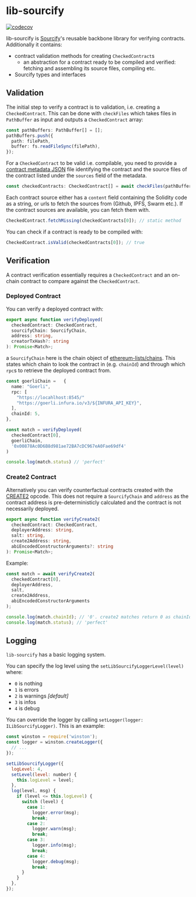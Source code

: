# lib-sourcify

[![codecov](https://codecov.io/gh/ethereum/sourcify/branch/staging/graph/badge.svg?token=eN6XDAwWfV&flag=lib-sourcify)](https://codecov.io/gh/ethereum/sourcify)

lib-sourcify is [Sourcify](https://sourcify.dev)'s reusable backbone library for verifying contracts. Additionally it contains:

- contract validation methods for creating `CheckedContract`s
  - an abstraction for a contract ready to be compiled and verified: fetching and assembling its source files, compiling etc.
- Sourcify types and interfaces

## Validation

The initial step to verify a contract is to validation, i.e. creating a `CheckedContract`. This can be done with `checkFiles` which takes files in `PathBuffer` as input and outputs a `CheckedContract` array:

```ts
const pathBuffers: PathBuffer[] = [];
pathBuffers.push({
  path: filePath,
  buffer: fs.readFileSync(filePath),
});
```

For a `CheckedContract` to be valid i.e. compilable, you need to provide a [contract metadata JSON](https://docs.soliditylang.org/en/latest/metadata.html) file identifying the contract and the source files of the contract listed under the `sources` field of the metadata.

```ts
const checkedContracts: CheckedContract[] = await checkFiles(pathBuffers);
```

Each contract source either has a `content` field containing the Solidity code as a string, or urls to fetch the sources from (Github, IPFS, Swarm etc.). If the contract sources are available, you can fetch them with.

```ts
CheckedContract.fetchMissing(checkedContracts[0]); // static method
```

You can check if a contract is ready to be compiled with:

```ts
CheckedContract.isValid(checkedContracts[0]); // true
```

## Verification

A contract verification essentially requires a `CheckedContract` and an on-chain contract to compare against the `CheckedContract`.

### Deployed Contract

You can verify a deployed contract with:

```ts
export async function verifyDeployed(
  checkedContract: CheckedContract,
  sourcifyChain: SourcifyChain,
  address: string,
  creatorTxHash?: string
): Promise<Match>;
```

a `SourcifyChain` here is the chain object of [ethereum-lists/chains](https://chainid.network/chains.json). This states which chain to look the contract in (e.g. `chainId`) and through which `rpc`s to retrieve the deployed contract from.

```ts
const goerliChain =   {
  name: "Goerli",
  rpc: [
    "https://locahlhost:8545/"
    "https://goerli.infura.io/v3/${INFURA_API_KEY}",
  ],
  chainId: 5,
},

const match = verifyDeployed(
  checkedContract[0],
  goerliChain,
  '0x00878Ac0D6B8d981ae72BA7cDC967eA0Fae69df4'
)

console.log(match.status) // 'perfect'
```

### Create2 Contract

Alternatively you can verify counterfactual contracts created with the [CREATE2](https://eips.ethereum.org/EIPS/eip-1014) opcode. This does not require a `SourcifyChain` and `address` as the contract address is pre-deterministicly calculated and the contract is not necessarily deployed.

```ts
export async function verifyCreate2(
  checkedContract: CheckedContract,
  deployerAddress: string,
  salt: string,
  create2Address: string,
  abiEncodedConstructorArguments?: string
): Promise<Match>;
```

Example:

```ts
const match = await verifyCreate2(
  checkedContract[0],
  deployerAddress,
  salt,
  create2Address,
  abiEncodedConstructorArguments
);

console.log(match.chainId); // '0'. create2 matches return 0 as chainId
console.log(match.status); // 'perfect'
```

## Logging

`lib-sourcify` has a basic logging system.

You can specify the log level using the `setLibSourcifyLoggerLevel(level)` where:

- `0` is nothing
- `1` is errors
- `2` is warnings _[default]_
- `3` is infos
- `4` is debug

You can override the logger by calling `setLogger(logger: ILibSourcifyLogger)`. This is an example:

```javascript
const winston = require('winston');
const logger = winston.createLogger({
  // ...
});

setLibSourcifyLogger({
  logLevel: 4,
  setLevel(level: number) {
    this.logLevel = level;
  },
  log(level, msg) {
    if (level <= this.logLevel) {
      switch (level) {
        case 1:
          logger.error(msg);
          break;
        case 2:
          logger.warn(msg);
          break;
        case 3:
          logger.info(msg);
          break;
        case 4:
          logger.debug(msg);
          break;
      }
    }
  },
});
```
